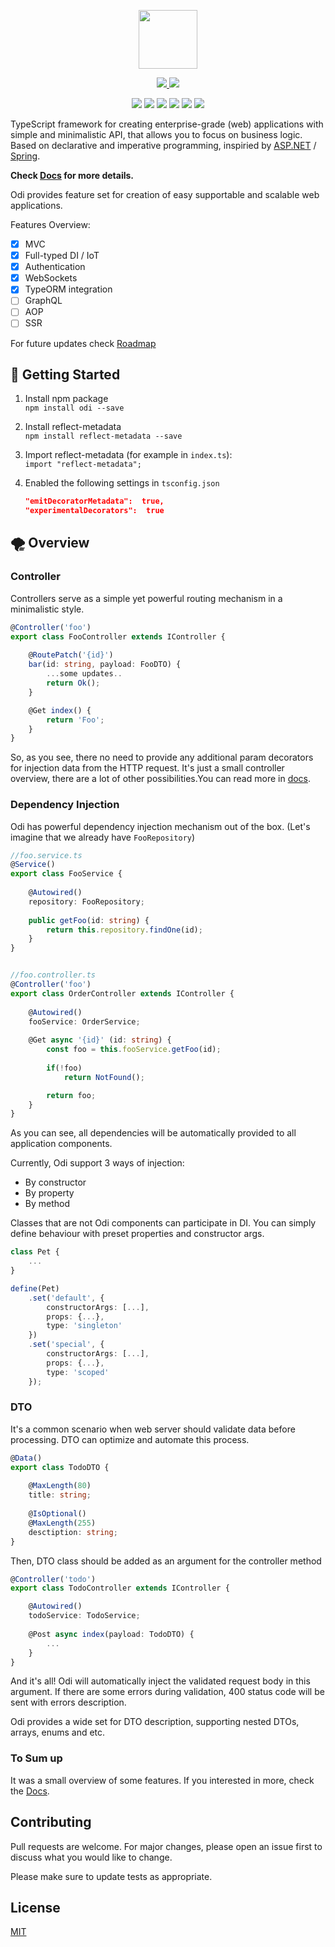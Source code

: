 <p align="center"> <img src="https://i.imgur.com/4Zf3O35.png" height="94"/> </p>

<p align="center"> 
	<a href="https://codeclimate.com/github/Odi-ts/odi/maintainability">
		<img src="https://api.codeclimate.com/v1/badges/5c736ec0fc59f431128c/maintainability" />
	</a>
	<a href="https://codeclimate.com/github/Odi-ts/odi/test_coverage">
		<img src="https://api.codeclimate.com/v1/badges/5c736ec0fc59f431128c/test_coverage" />
	</a>
</p>

<p align="center"> 
	<img src="https://img.shields.io/npm/v/odi.svg" /> 
	<img src="https://img.shields.io/github/license/Odi-ts/Odi.svg" /> 
	<img src="https://img.shields.io/depfu/Odi-ts/odi.svg" />
	<img src="https://img.shields.io/github/last-commit/Odi-ts/Odi.svg" />
	<img src="https://travis-ci.com/Odi-ts/odi.svg?branch=master" />
	<a href="https://gitter.im/odiland/community" target="_blank">
		<img src="https://img.shields.io/gitter/room/nwjs/nw.js.svg" />
	</a>
</p>

TypeScript framework for creating enterprise-grade (web) applications with simple and minimalistic API, that allows you to focus on business logic. Based on declarative and imperative programming, inspiried by [ASP.NET](https://www.asp.net/) / [Spring](https://spring.io/). 

**Check [Docs](https://odi.gitbook.io/core/basics/getting-started) for more details.**

Odi provides feature set for creation of easy supportable and scalable web applications.

Features Overview:
 - [x] MVC
 - [x] Full-typed DI / IoT
 - [x] Authentication
 - [x] WebSockets
 - [x] TypeORM integration
 - [ ] GraphQL
 - [ ] AOP
 - [ ] SSR
 
For future updates check [Roadmap](https://github.com/Odi-ts/Odi/wiki/Roadmap)
 
## 🚀 Getting Started 
1. Install npm package<br/>
  `npm install odi --save`

2. Install reflect-metadata <br/>
	 `npm install reflect-metadata --save`
	
3. Import reflect-metadata (for example in  `index.ts`):<br/>
	 `import "reflect-metadata";`
	
4. Enabled the following settings in `tsconfig.json`
	```json
	"emitDecoratorMetadata":  true, 
	"experimentalDecorators":  true
	```

## 🌪 Overview

### Controller
Controllers serve as a simple yet powerful routing mechanism in a minimalistic style.

```typescript
@Controller('foo') 
export class FooController extends IController {      
        
    @RoutePatch('{id}')     
    bar(id: string, payload: FooDTO) {         
        ...some updates..          
        return Ok();     
    } 

    @Get index() {
        return 'Foo';
    }
} 
```

So, as you see, there no need to provide any additional param decorators for injection data from the HTTP request. It's just a small controller overview, there are a lot of other possibilities.You can read more in [docs](https://odi.gitbook.io/core/basics/controller).


### Dependency Injection
Odi has powerful dependency injection mechanism out of the box. 
(Let's imagine that we already have `FooRepository`)

```typescript
//foo.service.ts
@Service()
export class FooService {
​
    @Autowired()
    repository: FooRepository;
​
    public getFoo(id: string) {
        return this.repository.findOne(id);
    }​
}


//foo.controller.ts
@Controller('foo')
export class OrderController extends IController {
​
    @Autowired()
    fooService: OrderService;
    
    @Get async '{id}' (id: string) {
        const foo = this.fooService.getFoo(id);
        
        if(!foo)
            return NotFound();

        return foo;
    }​
} 
```

As you can see, all dependencies will be automatically provided to all application components.

Currently, Odi support 3 ways of injection: 
* By constructor
* By property
* By method

Classes that are not Odi components can participate in DI. You can simply define behaviour with preset properties and constructor args.

```typescript
class Pet {
    ...
}

​define(Pet)
    .set('default', {
        constructorArgs: [...],        
        props: {...},
        type: 'singleton'
    })
    .set('special', {
        constructorArgs: [...],        
        props: {...},
        type: 'scoped'
    });
```
### DTO
It's a common scenario when web server should validate data before processing. DTO can optimize and automate this process.

```typescript
@Data()
export class TodoDTO {
   
    @MaxLength(80)
    title: string;
    
    @IsOptional()
    @MaxLength(255)
    desctiption: string;
}
```

Then, DTO class should be added as an argument for the controller method

```typescript
@Controller('todo')
export class TodoController extends IController {

    @Autowired()
    todoService: TodoService;   
     
    @Post async index(payload: TodoDTO) {
        ...
    }​
}
```
And it's all! Odi will automatically inject the validated request body in this argument. If there are some errors during validation, 400 status code will be sent with errors description.

Odi provides a wide set for DTO description, supporting nested DTOs, arrays, enums and etc.

### To Sum up
It was a small overview of some features. If you interested in more, check the [Docs](https://odi.gitbook.io/core/).

 
## Contributing
Pull requests are welcome. For major changes, please open an issue first to discuss what you would like to change.

Please make sure to update tests as appropriate.

## License
[MIT](https://choosealicense.com/licenses/mit/)
